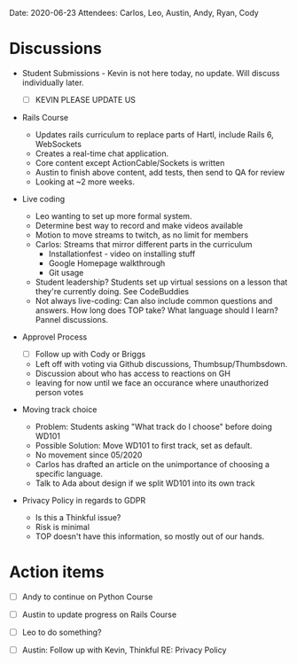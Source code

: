 Date: 2020-06-23
Attendees: Carlos, Leo, Austin, Andy, Ryan, Cody

# Discussions

* Student Submissions - Kevin is not here today, no update. Will discuss individually later. 
  - [ ] KEVIN PLEASE UPDATE US

* Rails Course
  * Updates rails curriculum to replace parts of Hartl, include Rails 6, WebSockets
  * Creates a real-time chat application.
  * Core content except ActionCable/Sockets is written
  * Austin to finish above content, add tests, then send to QA for review
  * Looking at ~2 more weeks.

* Live coding 
  * Leo wanting to set up more formal system.
  * Determine best way to record and make videos available
  * Motion to move streams to twitch, as no limit for members
  * Carlos: Streams that mirror different parts in the curriculum
    * Installationfest - video on installing stuff
    * Google Homepage walkthrough
    * Git usage
  * Student leadership? Students set up virtual sessions on a lesson that they're currently doing. See CodeBuddies 
  * Not always live-coding: Can also include common questions and answers. How long does TOP take? What language should I learn? Pannel discussions.

* Approvel Process
  - [ ] Follow up with Cody or Briggs
  * Left off with voting via Github discussions, Thumbsup/Thumbsdown.
  * Discussion about who has access to reactions on GH
  * leaving for now until we face an occurance where unauthorized person votes

* Moving track choice
  * Problem: Students asking "What track do I choose" before doing WD101
  * Possible Solution: Move WD101 to first track, set as default.
  * No movement since 05/2020
  * Carlos has drafted an article on the unimportance of choosing a specific language.
  * Talk to Ada about design if we split WD101 into its own track

* Privacy Policy in regards to GDPR
  * Is this a Thinkful issue?
  * Risk is minimal
  * TOP doesn't have this information, so mostly out of our hands.


# Action items
  - [ ] Andy to continue on Python Course
  - [ ] Austin to update progress on Rails Course
  - [ ] Leo to do something?
  - [ ] Austin: Follow up with Kevin, Thinkful RE: Privacy Policy

